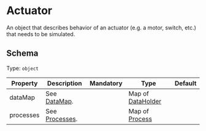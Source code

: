 # Actuator
An object that describes behavior of an actuator (e.g. a motor, switch, etc.) that needs to be simulated.

## Schema
Type: `object`

| Property | Description | Mandatory | Type | Default |
|----------|-------------|:---------:|------|:-------:|
| dataMap | See [DataMap]. | | Map of [DataHolder] | |
| processes | See [Processes]. | | Map of [Process] | |

[DataHolder]: ../main_components/DataHolder.md
[Process]: ../main_components/Process.md

[DataMap]: ../Architecture.md#DataMap
[Processes]: ../Architecture.md#Processes